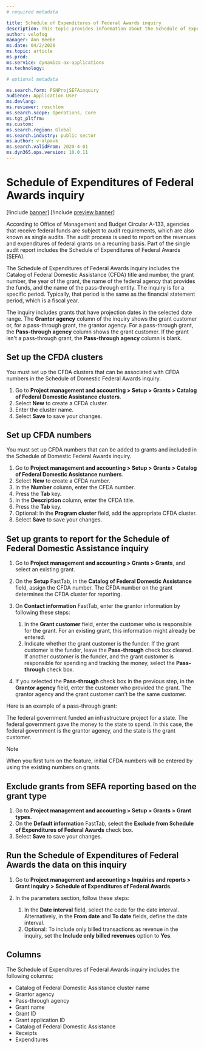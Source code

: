 ```yaml
---
# required metadata

title: Schedule of Expenditures of Federal Awards inquiry
description: This topic provides information about the Schedule of Expenditures of Federal Awards inquiry.
author: velofog
manager: Ann Beebe
ms.date: 04/2/2020
ms.topic: article
ms.prod: 
ms.service: dynamics-ax-applications
ms.technology: 

# optional metadata

ms.search.form: PSNProjSEFAinquiry 
audience: Application User
ms.devlang: 
ms.reviewer: roschlom
ms.search.scope: Operations, Core 
ms.tgt_pltfrm: 
ms.custom: 
ms.search.region: Global
ms.search.industry: public sector
ms.author: v-alpavk
ms.search.validFrom: 2020-4-01
ms.dyn365.ops.version: 10.0.11
---
```


# Schedule of Expenditures of Federal Awards inquiry

[!include [banner](../includes/banner.md)]
[!include [preview banner](../includes/preview-banner.md)]

According to Office of Management and Budget Circular A-133, agencies that receive federal funds are subject to audit requirements, which are also known as single audits. The audit process is used to report on the revenues and expenditures of federal grants on a recurring basis. Part of the single audit report includes the Schedule of Expenditures of Federal Awards (SEFA).

The Schedule of Expenditures of Federal Awards inquiry includes the Catalog of Federal Domestic Assistance (CFDA) title and number, the grant number, the year of the grant, the name of the federal agency that provides the funds, and the name of the pass-through entity. The inquiry is for a specific period. Typically, that period is the same as the financial statement period, which is a fiscal year.

The inquiry includes grants that have projection dates in the selected date range. The **Grantor agency** column of the inquiry shows the grant customer or, for a pass-through grant, the grantor agency. For a pass-through grant, the **Pass-through agency** column shows the grant customer. If the grant isn't a pass-through grant, the **Pass-through agency** column is blank.

## Set up the CFDA clusters

You must set up the CFDA clusters that can be associated with CFDA numbers in the Schedule of Domestic Federal Awards inquiry.

1. Go to **Project management and accounting \> Setup \> Grants \> Catalog of Federal Domestic Assistance clusters**.
2. Select **New** to create a CFDA cluster.
3. Enter the cluster name.
4. Select **Save** to save your changes.

## Set up CFDA numbers

You must set up CFDA numbers that can be added to grants and included in the Schedule of Domestic Federal Awards inquiry.

1. Go to **Project management and accounting \> Setup \> Grants \> Catalog of Federal Domestic Assistance numbers**.
2. Select **New** to create a CFDA number.
3. In the **Number** column, enter the CFDA number.
4. Press the **Tab** key.
5. In the **Description** column, enter the CFDA title.
6. Press the **Tab** key.
7. Optional: In the **Program cluster** field, add the appropriate CFDA cluster.
8. Select **Save** to save your changes.

## Set up grants to report for the Schedule of Federal Domestic Assistance inquiry

1. Go to **Project management and accounting \> Grants \> Grants**, and select an existing grant.
2. On the **Setup** FastTab, in the **Catalog of Federal Domestic Assistance** field, assign the CFDA number. The CFDA number on the grant determines the CFDA cluster for reporting.
3. On **Contact information** FastTab, enter the grantor information by following these steps:

    1. In the **Grant customer** field, enter the customer who is responsible for the grant. For an existing grant, this information might already be entered.
    2. Indicate whether the grant customer is the funder. If the grant customer is the funder, leave the **Pass-through** check box cleared. If another customer is the funder, and the grant customer is responsible for spending and tracking the money, select the **Pass-through** check box.

4. If you selected the **Pass-through** check box in the previous step, in the **Grantor agency** field, enter the customer who provided the grant. The grantor agency and the grant customer can't be the same customer.

Here is an example of a pass-through grant:

The federal government funded an infrastructure project for a state. The federal government gave the money to the state to spend. In this case, the federal government is the grantor agency, and the state is the grant customer.

> [!NOTE] 
> When you first turn on the feature, initial CFDA numbers will be entered by using the existing numbers on grants.

## Exclude grants from SEFA reporting based on the grant type

1. Go to **Project management and accounting \> Setup \> Grants \> Grant types**.
2. On the **Default information** FastTab, select the **Exclude from Schedule of Expenditures of Federal Awards** check box.
3. Select **Save** to save your changes.

## Run the Schedule of Expenditures of Federal Awards the data on this inquiry

1. Go to **Project management and accounting \> Inquiries and reports \> Grant inquiry \> Schedule of Expenditures of Federal Awards**.
2. In the parameters section, follow these steps:

    1. In the **Date interval** field, select the code for the date interval. Alternatively, in the **From date** and **To date** fields, define the date interval.
    2. Optional: To include only billed transactions as revenue in the inquiry, set the **Include only billed revenues** option to **Yes**.

## Columns

The Schedule of Expenditures of Federal Awards inquiry includes the following columns:

- Catalog of Federal Domestic Assistance cluster name
- Grantor agency
- Pass-through agency
- Grant name
- Grant ID
- Grant application ID
- Catalog of Federal Domestic Assistance
- Receipts
- Expenditures
